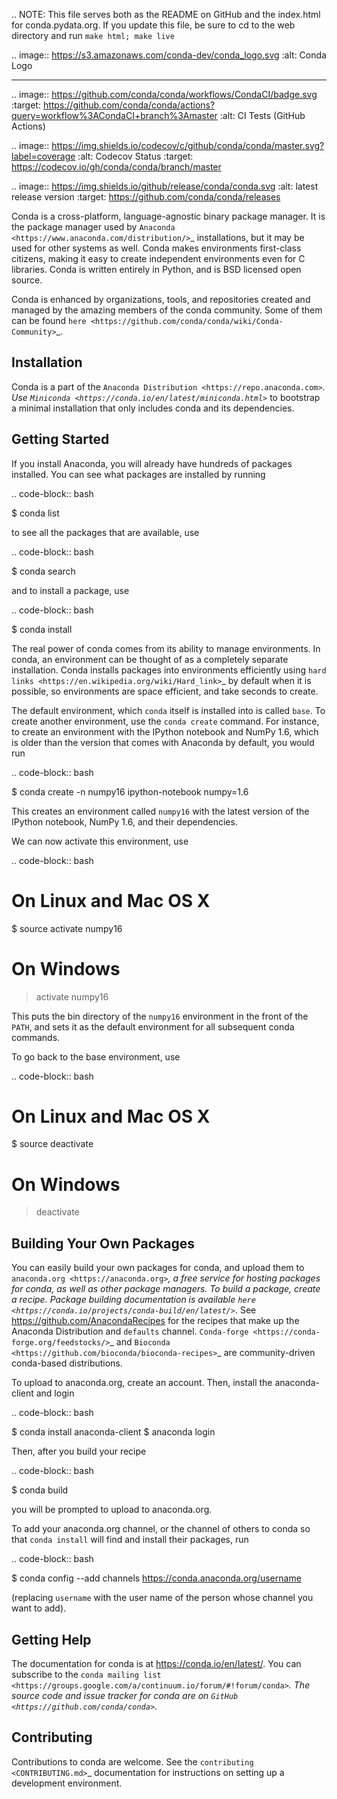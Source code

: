 .. NOTE: This file serves both as the README on GitHub and the index.html for
   conda.pydata.org. If you update this file, be sure to cd to the web
   directory and run ``make html; make live``

.. image:: https://s3.amazonaws.com/conda-dev/conda_logo.svg
   :alt: Conda Logo

----------------------------------------

.. image:: https://github.com/conda/conda/workflows/CondaCI/badge.svg
    :target: https://github.com/conda/conda/actions?query=workflow%3ACondaCI+branch%3Amaster
    :alt: CI Tests (GitHub Actions)

.. image:: https://img.shields.io/codecov/c/github/conda/conda/master.svg?label=coverage
   :alt: Codecov Status
   :target: https://codecov.io/gh/conda/conda/branch/master

.. image:: https://img.shields.io/github/release/conda/conda.svg
   :alt: latest release version
   :target: https://github.com/conda/conda/releases


Conda is a cross-platform, language-agnostic binary package manager. It is the
package manager used by `Anaconda
<https://www.anaconda.com/distribution/>`_ installations, but it may be
used for other systems as well.  Conda makes environments first-class
citizens, making it easy to create independent environments even for C
libraries. Conda is written entirely in Python, and is BSD licensed open
source.

Conda is enhanced by organizations, tools, and repositories created and managed by
the amazing members of the conda community.  Some of them can be found
`here <https://github.com/conda/conda/wiki/Conda-Community>`_.


Installation
------------

Conda is a part of the `Anaconda Distribution <https://repo.anaconda.com>`_.
Use `Miniconda <https://conda.io/en/latest/miniconda.html>`_ to bootstrap a minimal installation
that only includes conda and its dependencies.


Getting Started
---------------

If you install Anaconda, you will already have hundreds of packages
installed.  You can see what packages are installed by running

.. code-block:: bash

   $ conda list

to see all the packages that are available, use

.. code-block:: bash

   $ conda search

and to install a package, use

.. code-block:: bash

   $ conda install <package-name>


The real power of conda comes from its ability to manage environments. In
conda, an environment can be thought of as a completely separate installation.
Conda installs packages into environments efficiently using `hard links
<https://en.wikipedia.org/wiki/Hard_link>`_ by default when it is possible, so
environments are space efficient, and take seconds to create.

The default environment, which ``conda`` itself is installed into is called
``base``.  To create another environment, use the ``conda create``
command. For instance, to create an environment with the IPython notebook and
NumPy 1.6, which is older than the version that comes with Anaconda by
default, you would run

.. code-block:: bash

   $ conda create -n numpy16 ipython-notebook numpy=1.6

This creates an environment called ``numpy16`` with the latest version of
the IPython notebook, NumPy 1.6, and their dependencies.

We can now activate this environment, use

.. code-block:: bash

   # On Linux and Mac OS X
   $ source activate numpy16

   # On Windows
   > activate numpy16

This puts the bin directory of the ``numpy16`` environment in the front of the
``PATH``, and sets it as the default environment for all subsequent conda commands.

To go back to the base environment, use

.. code-block:: bash

   # On Linux and Mac OS X
   $ source deactivate

   # On Windows
   > deactivate


Building Your Own Packages
--------------------------

You can easily build your own packages for conda, and upload them
to `anaconda.org <https://anaconda.org>`_, a free service for hosting
packages for conda, as well as other package managers.
To build a package, create a recipe. Package building documentation is available
`here <https://conda.io/projects/conda-build/en/latest/>`_.
See https://github.com/AnacondaRecipes for the recipes that make up the Anaconda Distribution
and ``defaults`` channel. `Conda-forge <https://conda-forge.org/feedstocks/>`_ and
`Bioconda <https://github.com/bioconda/bioconda-recipes>`_ are community-driven
conda-based distributions.

To upload to anaconda.org, create an account.  Then, install the
anaconda-client and login

.. code-block:: bash

   $ conda install anaconda-client
   $ anaconda login

Then, after you build your recipe

.. code-block:: bash

   $ conda build <recipe-dir>

you will be prompted to upload to anaconda.org.

To add your anaconda.org channel, or the channel of others to conda so
that ``conda install`` will find and install their packages, run

.. code-block:: bash

   $ conda config --add channels https://conda.anaconda.org/username

(replacing ``username`` with the user name of the person whose channel you want
to add).

Getting Help
------------

The documentation for conda is at https://conda.io/en/latest/. You can
subscribe to the `conda mailing list
<https://groups.google.com/a/continuum.io/forum/#!forum/conda>`_.  The source
code and issue tracker for conda are on `GitHub <https://github.com/conda/conda>`_.

Contributing
------------

Contributions to conda are welcome. See the `contributing <CONTRIBUTING.md>`_ documentation
for instructions on setting up a development environment.

